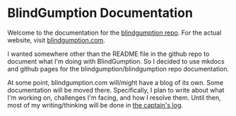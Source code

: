 # BlindGumption Documentation 

Welcome to the documentation for the 
[blindgumption repo](https://github.com/blindgumption/blindgumption/).
For the actual website, visit 
[blindgumption.com](https://blindgumption.com).

I wanted somewhere other than the README file in the github repo to document what I'm doing with BlindGumption.
So I decided to use mkdocs and github pages for the blindgumption/blindgumption repo documentation.

At some point, blindgumption.com will/might have a blog of its own.  Some documentation will be moved there.  Specifically, I plan to write about what I'm working on, challenges I'm facing, and how I resolve them.
Until then, most of my writing/thinking will be done in 
[the captain's log](captainslog.md).
